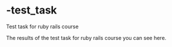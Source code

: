 # -test_task
 Test task for ruby rails course

The results of the test task for ruby rails course you can see here.
